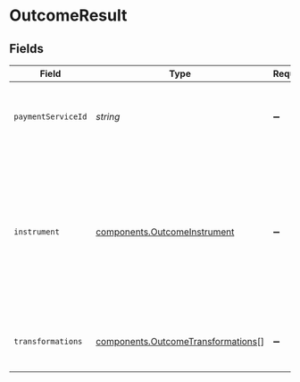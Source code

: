 # OutcomeResult


## Fields

| Field                                                                                                                                                                    | Type                                                                                                                                                                     | Required                                                                                                                                                                 | Description                                                                                                                                                              | Example                                                                                                                                                                  |
| ------------------------------------------------------------------------------------------------------------------------------------------------------------------------ | ------------------------------------------------------------------------------------------------------------------------------------------------------------------------ | ------------------------------------------------------------------------------------------------------------------------------------------------------------------------ | ------------------------------------------------------------------------------------------------------------------------------------------------------------------------ | ------------------------------------------------------------------------------------------------------------------------------------------------------------------------ |
| `paymentServiceId`                                                                                                                                                       | *string*                                                                                                                                                                 | :heavy_minus_sign:                                                                                                                                                       | ID of the payment service to be used when processing the transaction.                                                                                                    | fe26475d-ec3e-4884-9553-f7356683f7f9                                                                                                                                     |
| `instrument`                                                                                                                                                             | [components.OutcomeInstrument](../../models/components/outcomeinstrument.md)                                                                                             | :heavy_minus_sign:                                                                                                                                                       | The name of the instrument to be used to process the transaction.<br/>For `pan`, if a Payment Service token is available, the API will use that<br/>for stored payment methods.<br/> | network_token                                                                                                                                                            |
| `transformations`                                                                                                                                                        | [components.OutcomeTransformations](../../models/components/outcometransformations.md)[]                                                                                 | :heavy_minus_sign:                                                                                                                                                       | List of transformations to apply when processing the transaction.                                                                                                        |                                                                                                                                                                          |